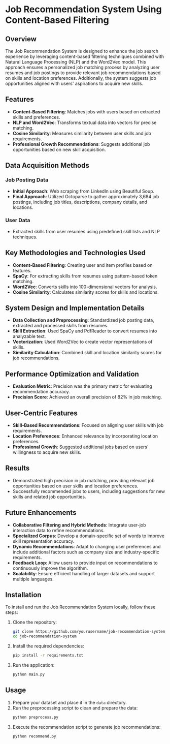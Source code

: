 # Job Recommendation System Using Content-Based Filtering

## Overview
The Job Recommendation System is designed to enhance the job search experience by leveraging content-based filtering techniques combined with Natural Language Processing (NLP) and the Word2Vec model. This approach ensures a personalized job matching process by analyzing user resumes and job postings to provide relevant job recommendations based on skills and location preferences. Additionally, the system suggests job opportunities aligned with users' aspirations to acquire new skills.

## Features
- **Content-Based Filtering**: Matches jobs with users based on extracted skills and preferences.
- **NLP and Word2Vec**: Transforms textual data into vectors for precise matching.
- **Cosine Similarity**: Measures similarity between user skills and job requirements.
- **Professional Growth Recommendations**: Suggests additional job opportunities based on new skill acquisition.

## Data Acquisition Methods
### Job Posting Data
- **Initial Approach**: Web scraping from LinkedIn using Beautiful Soup.
- **Final Approach**: Utilized Octoparse to gather approximately 3,684 job postings, including job titles, descriptions, company details, and locations.

### User Data
- Extracted skills from user resumes using predefined skill lists and NLP techniques.

## Key Methodologies and Technologies Used
- **Content-Based Filtering**: Creating user and item profiles based on features.
- **SpaCy**: For extracting skills from resumes using pattern-based token matching.
- **Word2Vec**: Converts skills into 100-dimensional vectors for analysis.
- **Cosine Similarity**: Calculates similarity scores for skills and locations.

## System Design and Implementation Details
- **Data Collection and Preprocessing**: Standardized job posting data, extracted and processed skills from resumes.
- **Skill Extraction**: Used SpaCy and PdfReader to convert resumes into analyzable text.
- **Vectorization**: Used Word2Vec to create vector representations of skills.
- **Similarity Calculation**: Combined skill and location similarity scores for job recommendations.

## Performance Optimization and Validation
- **Evaluation Metric**: Precision was the primary metric for evaluating recommendation accuracy.
- **Precision Score**: Achieved an overall precision of 82% in job matching.

## User-Centric Features
- **Skill-Based Recommendations**: Focused on aligning user skills with job requirements.
- **Location Preferences**: Enhanced relevance by incorporating location preferences.
- **Professional Growth**: Suggested additional jobs based on users' willingness to acquire new skills.

## Results
- Demonstrated high precision in job matching, providing relevant job opportunities based on user skills and location preferences.
- Successfully recommended jobs to users, including suggestions for new skills and related job opportunities.

## Future Enhancements
- **Collaborative Filtering and Hybrid Methods**: Integrate user-job interaction data to refine recommendations.
- **Specialized Corpus**: Develop a domain-specific set of words to improve skill representation accuracy.
- **Dynamic Recommendations**: Adapt to changing user preferences and include additional factors such as company size and industry-specific requirements.
- **Feedback Loop**: Allow users to provide input on recommendations to continuously improve the algorithm.
- **Scalability**: Ensure efficient handling of larger datasets and support multiple languages.

## Installation
To install and run the Job Recommendation System locally, follow these steps:

1. Clone the repository:
   ```bash
   git clone https://github.com/yourusername/job-recommendation-system.git
   cd job-recommendation-system
   ```

2. Install the required dependencies:
   ```bash
   pip install -r requirements.txt
   ```

3. Run the application:
   ```bash
   python main.py
   ```

## Usage
1. Prepare your dataset and place it in the `data` directory.
2. Run the preprocessing script to clean and prepare the data:
   ```bash
   python preprocess.py
   ```
3. Execute the recommendation script to generate job recommendations:
   ```bash
   python recommend.py
   ```
